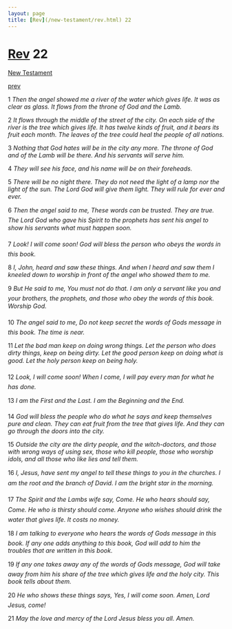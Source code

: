 ```yaml
---
layout: page
title: [Rev](/new-testament/rev.html) 22
---
```


# [Rev](/new-testament/rev.html) 22

[New Testament](/new-testament.html)


[prev](/new-testament/rev/rev-21.html)

1 _Then the angel showed me a river of the water which gives life. It was as clear as glass. It flows from the throne of God and the Lamb._

2 _It flows through the middle of the street of the city. On each side of the river is the tree which gives life. It has twelve kinds of fruit, and it bears its fruit each month. The leaves of the tree could heal the people of all nations._

3 _Nothing that God hates will be in the city any more. The throne of God and of the Lamb will be there. And his servants will serve him._

4 _They will see his face, and his name will be on their foreheads._

5 _There will be no night there. They do not need the light of a lamp nor the light of the sun.  The Lord God will give them light. They will rule for ever and ever._

6 _Then the angel said to me, These words can be trusted. They are true. The Lord God who gave his Spirit to the prophets has sent his angel to show his servants what must happen soon._

7 _Look! I will come soon! God will bless the person who obeys the words in this book._

8 _I, John, heard and saw these things. And when I heard and saw them I kneeled down to worship in front of the angel who showed them to me._

9 _But He said to me, You must not do that. I am only a servant like you and your brothers,  the prophets, and those who obey the words of this book. Worship God._

10 _The angel said to me, Do not keep secret the words of Gods message in this book. The time is near._

11 _Let the bad man keep on doing wrong things. Let the person who does dirty things, keep on being dirty. Let the good person keep on doing what is good. Let the holy person keep on being holy._

12 _Look, I will come soon! When I come, I will pay every man for what he has done._

13 _I am the First and the Last. I am the Beginning and the End._

14 _God will bless the people who do what he says and keep themselves pure and clean.  They can eat fruit from the tree that gives life. And they can go through the doors into the city._

15 _Outside the city are the dirty people, and the witch-doctors, and those with wrong ways of using sex, those who kill people, those who worship idols, and all those who like lies and tell them._

16 _I, Jesus, have sent my angel to tell these things to you in the churches. I am the root and the branch of David. I am the bright star in the morning._

17 _The Spirit and the Lambs wife say, Come. He who hears should say, Come. He who is thirsty should come. Anyone who wishes should drink the water that gives life. It costs no money._

18 _I am talking to everyone who hears the words of Gods message in this book. If any one adds anything to this book, God will add to him the troubles that are written in this book._

19 _If any one takes away any of the words of Gods message, God will take away from him his share of the tree which gives life and the holy city. This book tells about them._

20 _He who shows these things says, Yes, I will come soon. Amen, Lord Jesus, come!_

21 _May the love and mercy of the Lord Jesus bless you all. Amen._

